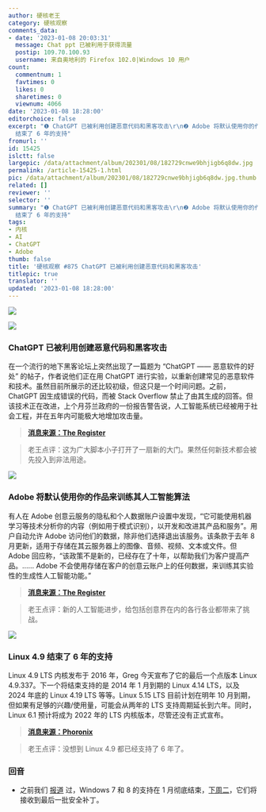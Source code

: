 ```yaml
---
author: 硬核老王
category: 硬核观察
comments_data:
- date: '2023-01-08 20:03:31'
  message: Chat ppt 已被利用于获得流量
  postip: 109.70.100.93
  username: 来自奥地利的 Firefox 102.0|Windows 10 用户
count:
  commentnum: 1
  favtimes: 0
  likes: 0
  sharetimes: 0
  viewnum: 4066
date: '2023-01-08 18:28:00'
editorchoice: false
excerpt: "❶ ChatGPT 已被利用创建恶意代码和黑客攻击\r\n❷ Adobe 将默认使用你的作品来训练其人工智能算法\r\n❸ Linux 4.9
  结束了 6 年的支持"
fromurl: ''
id: 15425
islctt: false
largepic: /data/attachment/album/202301/08/182729cnwe9bhjigb6q8dw.jpg
permalink: /article-15425-1.html
pic: /data/attachment/album/202301/08/182729cnwe9bhjigb6q8dw.jpg.thumb.jpg
related: []
reviewer: ''
selector: ''
summary: "❶ ChatGPT 已被利用创建恶意代码和黑客攻击\r\n❷ Adobe 将默认使用你的作品来训练其人工智能算法\r\n❸ Linux 4.9
  结束了 6 年的支持"
tags:
- 内核
- AI
- ChatGPT
- Adobe
thumb: false
title: '硬核观察 #875 ChatGPT 已被利用创建恶意代码和黑客攻击'
titlepic: true
translator: ''
updated: '2023-01-08 18:28:00'
---
```


![](/data/attachment/album/202301/08/182729cnwe9bhjigb6q8dw.jpg)


![](/data/attachment/album/202301/08/182740hgzw8i989aenn77v.jpg)


### ChatGPT 已被利用创建恶意代码和黑客攻击


在一个流行的地下黑客论坛上突然出现了一篇题为 “ChatGPT —— 恶意软件的好处” 的帖子，作者说他们正在用 ChatGPT 进行实验，以重新创建常见的恶意软件和技术。虽然目前所展示的还比较初级，但这只是一个时间问题。之前，ChatGPT 因生成错误的代码，而被 Stack Overflow 禁止了由其生成的回答。但该技术正在改进，上个月芬兰政府的一份报告警告说，人工智能系统已经被用于社会工程，并在五年内可能极大地增加攻击量。



> 
> **[消息来源：The Register](https://www.theregister.com/2023/01/06/chatgpt_cybercriminals_malicious_code)**
> 
> 
> 



> 
> 老王点评：这为广大脚本小子打开了一扇新的大门。果然任何新技术都会被先投入到非法用途。
> 
> 
> 


![](/data/attachment/album/202301/08/182750dz7vvvzba7mhz5n5.jpg)


### Adobe 将默认使用你的作品来训练其人工智能算法


有人在 Adobe 创意云服务的隐私和个人数据账户设置中发现，“它可能使用机器学习等技术分析你的内容（例如用于模式识别），以开发和改进其产品和服务”。用户自动允许 Adobe 访问他们的数据，除非他们选择退出该服务。该条款于去年 8 月更新，适用于存储在其云服务器上的图像、音频、视频、文本或文件。但 Adobe 回应称，“该政策不是新的，已经存在了十年，以帮助我们为客户提高产品。…… Adobe 不会使用存储在客户的创意云账户上的任何数据，来训练其实验性的生成性人工智能功能。”



> 
> **[消息来源：The Register](https://www.theregister.com/2023/01/07/adobe_ai_training/)**
> 
> 
> 



> 
> 老王点评：新的人工智能进步，给包括创意界在内的各行各业都带来了挑战。
> 
> 
> 


![](/data/attachment/album/202301/08/182803h2xvynlpps6jxh33.jpg)


### Linux 4.9 结束了 6 年的支持


Linux 4.9 LTS 内核发布于 2016 年，Greg 今天宣布了它的最后一个点版本 Linux 4.9.337。下一个将结束支持的是 2014 年 1 月到期的 Linux 4.14 LTS，以及 2024 年底的 Linux 4.19 LTS 等等。Linux 5.15 LTS 目前计划在明年 10 月到期，但如果有足够的兴趣/使用量，可能会从两年的 LTS 支持周期延长到六年。同时，Linux 6.1 预计将成为 2022 年的 LTS 内核版本，尽管还没有正式宣布。



> 
> **[消息来源：Phoronix](https://www.phoronix.com/news/Linux-4.9.337-LTS-Over)**
> 
> 
> 



> 
> 老王点评：没想到 Linux 4.9 都已经支持了 6 年了。
> 
> 
> 


### 回音


* 之前我们 [报道](/article-15345-1.html) 过，Windows 7 和 8 的支持在 1 月彻底结束，[下周二](https://www.ghacks.net/2023/01/07/while-windows-7-has-a-fighting-chance-it-is-game-over-for-windows-8-1/)，它们将接收到最后一批安全补丁。